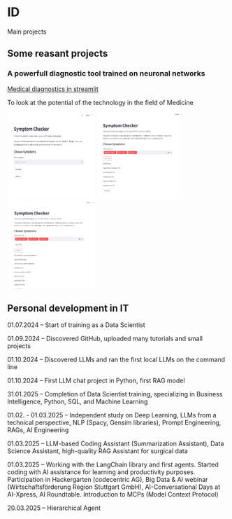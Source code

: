 # ID
Main projects

## Some reasant projects
### A powerfull diagnostic tool trained on neuronal networks

[Medical diagnostics in streamlit](https://github.com/visakrapstis/ID/tree/main/medical_diagnostics)

To look at the potential of the technology in the field of Medicine

<img src="/assets/img/symptom_checker_1.jpg" width="200" height="200">
<img src="/assets/img/symptom_checker_2.jpg" width="200" height="200">
<img src="/assets/img/symptom_checker_3.jpg" width="200" height="200">


## Personal development in IT

01.07.2024 – Start of training as a Data Scientist

01.09.2024 – Discovered GitHub, uploaded many tutorials and small projects

01.10.2024 – Discovered LLMs and ran the first local LLMs on the command line

01.10.2024 – First LLM chat project in Python, first RAG model

31.01.2025 – Completion of Data Scientist training, specializing in Business Intelligence, Python, SQL, and Machine Learning

01.02. - 01.03.2025 – Independent study on Deep Learning, LLMs from a technical perspective, NLP (Spacy, Gensim libraries), Prompt Engineering, RAGs, AI Engineering

01.03.2025 – LLM-based Coding Assistant (Summarization Assistant), Data Science Assistant, high-quality RAG Assistant for surgical data

01.03.2025 – Working with the LangChain library and first agents. Started coding with AI assistance for learning and productivity purposes. Participation in Hackergarten (codecentric AG), Big Data & AI webinar (Wirtschaftsförderung Region Stuttgart GmbH), AI-Conversational Days at AI-Xpress, AI Roundtable. Introduction to MCPs (Model Context Protocol)

20.03.2025 – Hierarchical Agent
